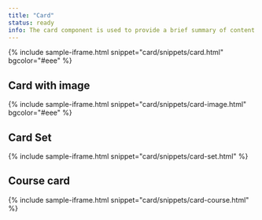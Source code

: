 ```yaml
---
title: "Card"
status: ready
info: The card component is used to provide a brief summary of content or a task, often with a link to more detail. Cards are frequently displayed alongside other cards in a [card set](/blocks/card-set/) to group related content or tasks.
---
```


{% include sample-iframe.html snippet="card/snippets/card.html" bgcolor="#eee" %}

## Card with image

{% include sample-iframe.html snippet="card/snippets/card-image.html" bgcolor="#eee" %}

## Card Set

{% include sample-iframe.html snippet="card/snippets/card-set.html" %}

## Course card

{% include sample-iframe.html snippet="card/snippets/card-course.html" %}
